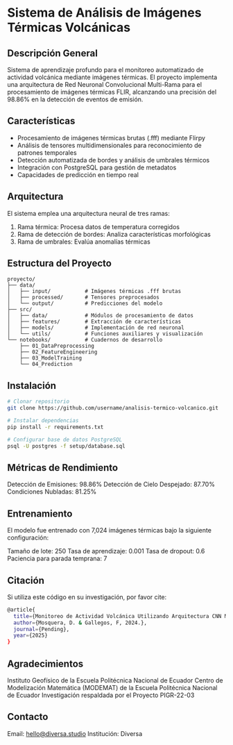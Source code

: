 # Sistema de Análisis de Imágenes Térmicas Volcánicas

## Descripción General
Sistema de aprendizaje profundo para el monitoreo automatizado de actividad volcánica mediante imágenes térmicas. El proyecto implementa una arquitectura de Red Neuronal Convolucional Multi-Rama para el procesamiento de imágenes térmicas FLIR, alcanzando una precisión del 98.86% en la detección de eventos de emisión.

## Características
- Procesamiento de imágenes térmicas brutas (.fff) mediante Flirpy
- Análisis de tensores multidimensionales para reconocimiento de patrones temporales
- Detección automatizada de bordes y análisis de umbrales térmicos
- Integración con PostgreSQL para gestión de metadatos
- Capacidades de predicción en tiempo real

## Arquitectura
El sistema emplea una arquitectura neural de tres ramas:
1. Rama térmica: Procesa datos de temperatura corregidos
2. Rama de detección de bordes: Analiza características morfológicas
3. Rama de umbrales: Evalúa anomalías térmicas

## Estructura del Proyecto
```plaintext
proyecto/
├── data/
│   ├── input/           # Imágenes térmicas .fff brutas
│   ├── processed/       # Tensores preprocesados
│   └── output/          # Predicciones del modelo
├── src/
│   ├── data/            # Módulos de procesamiento de datos
│   ├── features/        # Extracción de características
│   ├── models/          # Implementación de red neuronal
│   └── utils/           # Funciones auxiliares y visualización
└── notebooks/           # Cuadernos de desarrollo
    ├── 01_DataPreprocessing
    ├── 02_FeatureEngineering
    ├── 03_ModelTraining
    └── 04_Prediction
```

## Instalación
```bash
# Clonar repositorio
git clone https://github.com/username/analisis-termico-volcanico.git

# Instalar dependencias
pip install -r requirements.txt

# Configurar base de datos PostgreSQL
psql -U postgres -f setup/database.sql
```
## Métricas de Rendimiento

Detección de Emisiones: 98.86%
Detección de Cielo Despejado: 87.70%
Condiciones Nubladas: 81.25%

## Entrenamiento
El modelo fue entrenado con 7,024 imágenes térmicas bajo la siguiente configuración:

Tamaño de lote: 250
Tasa de aprendizaje: 0.001
Tasa de dropout: 0.6
Paciencia para parada temprana: 7

## Citación
Si utiliza este código en su investigación, por favor cite:
```bash
@article{
  title={Monitoreo de Actividad Volcánica Utilizando Arquitectura CNN Multi-Rama},
  author={Mosquera, D. & Gallegos, F, 2024.},
  journal={Pending},
  year={2025}
}
```
## Agradecimientos

Instituto Geofísico de la Escuela Politécnica Nacional de Ecuador
Centro de Modelización Matemática (MODEMAT) de la Escuela Politécnica Nacional de Ecuador
Investigación respaldada por el Proyecto PIGR-22-03

## Contacto

Email: hello@diversa.studio
Institución: Diversa
